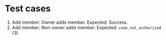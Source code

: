 # Test cases

1. Add member: Owner adds member. Expected: Success.
2. Add member: Non-owner adds member. Expected: `code_not_authorized` (3)

